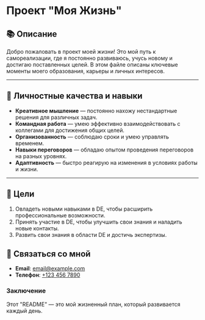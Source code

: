 # Проект "Моя Жизнь"

## 📚 Описание

Добро пожаловать в проект моей жизни! Это мой путь к самореализации, где я постоянно развиваюсь, учусь новому и достигаю поставленных целей. В этом файле описаны ключевые моменты моего образования, карьеры и личных интересов.

---

## 🌱 Личностные качества и навыки

- **Креативное мышление** — постоянно нахожу нестандартные решения для различных задач.
- **Командная работа** — умею эффективно взаимодействовать с коллегами для достижения общих целей.
- **Организованность** — соблюдаю сроки и умею управлять временем.
- **Навыки переговоров** — обладаю опытом проведения переговоров на разных уровнях.
- **Адаптивность** — быстро реагирую на изменения в условиях работы и жизни.

---

## 🎯 Цели

1. Овладеть новыми навыками в DE, чтобы расширить профессиональные возможности.
2. Принять участие в DE, чтобы улучшить свои знания и наладить новые контакты.
3. Развить свои знания в области DE и достичь экспертизы.


## 🤝 Связаться со мной

- **Email**: [email@example.com](mailto:email@example.com)
- **Телефон**: [+123 456 7890](tel:+1234567890)

### Заключение

Этот "README" — это мой жизненный план, который развивается каждый день.
